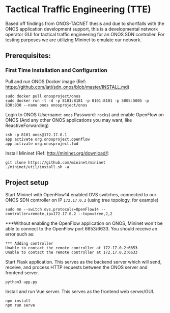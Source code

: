 # Tactical Traffic Engineering (TTE)
Based off findings from ONOS-TACNET thesis and due to shortfalls with the ONOS application development support, this is a developmental network operator GUI for tactical traffic engineering for an ONOS SDN controller. For testing purposes we are utilizing Mininet to emulate our network.

## Prerequisites:
### First Time Installation and Configuration
Pull and run ONOS Docker image (Ref: https://github.com/jatj/sdn_onos/blob/master/INSTALL.md)
```
sudo docker pull onosproject/onos
sudo docker run -t -d -p 8181:8181 -p 8101:8101 -p 5005:5005 -p 830:830 --name onos onosproject/onos
```
Login to ONOS (Username: ```onos```  Password: ```rocks```) and enable OpenFlow on ONOS (And any other ONOS applications you may want, like ReactiveForwarding)
```
ssh -p 8101 onos@172.17.0.1
app activate org.onosproject.openflow
app activate org.onosproject.fwd
```
Install Mininet (Ref: http://mininet.org/download/)
```
git clone https://github.com/mininet/mininet
./mininet/util/install.sh -a
```

## Project setup
Start Mininet with OpenFlow14 enabled OVS switches, connected to our ONOS SDN controller on IP ```172.17.0.2``` (using tree topology, for example)
```
sudo mn --switch ovs,protocols=OpenFlow14 --controller=remote,ip=172.17.0.2 --topo=tree,2,2
```
***Without enabling the OpenFlow application on ONOS, Mininet won't be able to connect to the OpenFlow port 6653/6633. You should receive an error such as: 
```
*** Adding controller
Unable to contact the remote controller at 172.17.0.2:6653
Unable to contact the remote controller at 172.17.0.2:6633
```

Start Flask application. This serves as the backend server which will send, receive, and process HTTP requests between the ONOS server and frontend server.
```
python3 app.py
```
Install and run Vue server. This serves as the frontend web server/GUI.
```
npm install
npm run serve
```
